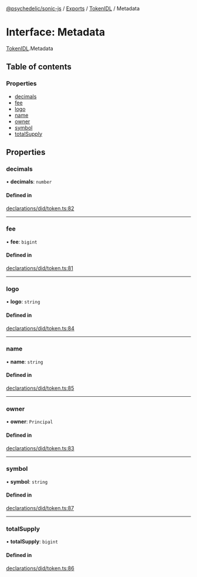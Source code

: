 [@psychedelic/sonic-js](../README.md) / [Exports](../modules.md) / [TokenIDL](../modules/TokenIDL.md) / Metadata

# Interface: Metadata

[TokenIDL](../modules/TokenIDL.md).Metadata

## Table of contents

### Properties

- [decimals](TokenIDL.Metadata.md#decimals)
- [fee](TokenIDL.Metadata.md#fee)
- [logo](TokenIDL.Metadata.md#logo)
- [name](TokenIDL.Metadata.md#name)
- [owner](TokenIDL.Metadata.md#owner)
- [symbol](TokenIDL.Metadata.md#symbol)
- [totalSupply](TokenIDL.Metadata.md#totalsupply)

## Properties

### decimals

• **decimals**: `number`

#### Defined in

[declarations/did/token.ts:82](https://github.com/Psychedelic/sonic-js/blob/cfc7f22/src/declarations/did/token.ts#L82)

___

### fee

• **fee**: `bigint`

#### Defined in

[declarations/did/token.ts:81](https://github.com/Psychedelic/sonic-js/blob/cfc7f22/src/declarations/did/token.ts#L81)

___

### logo

• **logo**: `string`

#### Defined in

[declarations/did/token.ts:84](https://github.com/Psychedelic/sonic-js/blob/cfc7f22/src/declarations/did/token.ts#L84)

___

### name

• **name**: `string`

#### Defined in

[declarations/did/token.ts:85](https://github.com/Psychedelic/sonic-js/blob/cfc7f22/src/declarations/did/token.ts#L85)

___

### owner

• **owner**: `Principal`

#### Defined in

[declarations/did/token.ts:83](https://github.com/Psychedelic/sonic-js/blob/cfc7f22/src/declarations/did/token.ts#L83)

___

### symbol

• **symbol**: `string`

#### Defined in

[declarations/did/token.ts:87](https://github.com/Psychedelic/sonic-js/blob/cfc7f22/src/declarations/did/token.ts#L87)

___

### totalSupply

• **totalSupply**: `bigint`

#### Defined in

[declarations/did/token.ts:86](https://github.com/Psychedelic/sonic-js/blob/cfc7f22/src/declarations/did/token.ts#L86)
